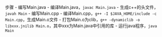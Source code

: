 步骤
	- 编写Main.java
	- 编译Main.java，`javac Main.java`
	- 生成c++的头文件，`javah Main`
	- 编写Main.cpp
	- 编译Main.cpp，`g++ -I $JAVA_HOME/include -c Main.cpp`，生成Main.o文件
	- 打包Main.o为clib，`g++ -dynamiclib -o libxxx.jnilib Main.o`，其中xxx为Main.java中引用的库
	- 运行java程序，`java Main`
